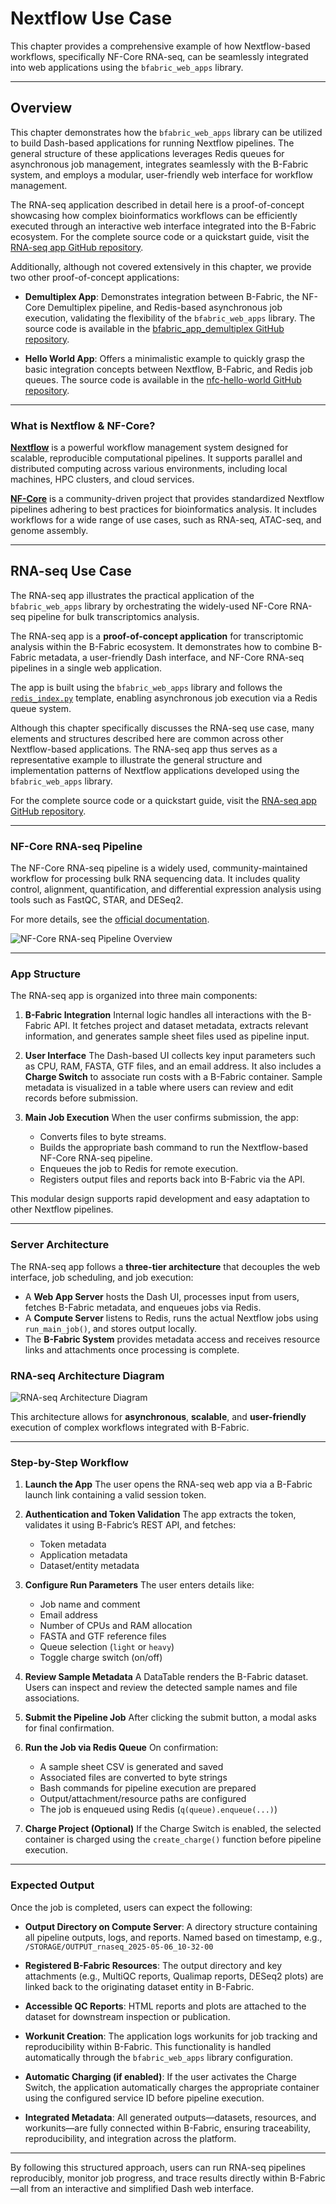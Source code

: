 # Nextflow Use Case

This chapter provides a comprehensive example of how Nextflow-based workflows, specifically NF-Core RNA-seq, can be seamlessly integrated into web applications using the `bfabric_web_apps` library.

---

## Overview

This chapter demonstrates how the `bfabric_web_apps` library can be utilized to build Dash-based applications for running Nextflow pipelines. The general structure of these applications leverages Redis queues for asynchronous job management, integrates seamlessly with the B-Fabric system, and employs a modular, user-friendly web interface for workflow management.

The RNA-seq application described in detail here is a proof-of-concept showcasing how complex bioinformatics workflows can be efficiently executed through an interactive web interface integrated into the B-Fabric ecosystem. For the complete source code or a quickstart guide, visit the [RNA-seq app GitHub repository](https://github.com/GWCustom/rnaseq).

Additionally, although not covered extensively in this chapter, we provide two other proof-of-concept applications:

* **Demultiplex App**: Demonstrates integration between B-Fabric, the NF-Core Demultiplex pipeline, and Redis-based asynchronous job execution, validating the flexibility of the `bfabric_web_apps` library. The source code is available in the [bfabric\_app\_demultiplex GitHub repository](https://github.com/GWCustom/bfabric_app_demultiplex).

* **Hello World App**: Offers a minimalistic example to quickly grasp the basic integration concepts between Nextflow, B-Fabric, and Redis job queues. The source code is available in the [nfc-hello-world GitHub repository](https://github.com/GWCustom/nfc-hello-world).


---

### What is Nextflow & NF-Core?

[**Nextflow**](https://www.nextflow.io/docs/latest/index.html) is a powerful workflow management system designed for scalable, reproducible computational pipelines. It supports parallel and distributed computing across various environments, including local machines, HPC clusters, and cloud services.

[**NF-Core**](https://nf-co.re/) is a community-driven project that provides standardized Nextflow pipelines adhering to best practices for bioinformatics analysis. It includes workflows for a wide range of use cases, such as RNA-seq, ATAC-seq, and genome assembly.

---

## RNA-seq Use Case

The RNA-seq app illustrates the practical application of the `bfabric_web_apps` library by orchestrating the widely-used NF-Core RNA-seq pipeline for bulk transcriptomics analysis.

The RNA-seq app is a **proof-of-concept application** for transcriptomic analysis within the B-Fabric ecosystem. It demonstrates how to combine B-Fabric metadata, a user-friendly Dash interface, and NF-Core RNA-seq pipelines in a single web application.

The app is built using the `bfabric_web_apps` library and follows the [`redis_index.py`](https://github.com/GWCustom/bfabric-web-app-template) template, enabling asynchronous job execution via a Redis queue system.

Although this chapter specifically discusses the RNA-seq use case, many elements and structures described here are common across other Nextflow-based applications. The RNA-seq app thus serves as a representative example to illustrate the general structure and implementation patterns of Nextflow applications developed using the `bfabric_web_apps` library.

For the complete source code or a quickstart guide, visit the [RNA-seq app GitHub repository](https://github.com/GWCustom/rnaseq).


---

### NF-Core RNA-seq Pipeline

The NF-Core RNA-seq pipeline is a widely used, community-maintained workflow for processing bulk RNA sequencing data. It includes quality control, alignment, quantification, and differential expression analysis using tools such as FastQC, STAR, and DESeq2.

For more details, see the [official documentation](https://nf-co.re/rnaseq/3.18.0/).

![NF-Core RNA-seq Pipeline Overview](_static/nf-core-rnaseq_metro_map_grey.png)


---

### App Structure

The RNA-seq app is organized into three main components:

1. **B-Fabric Integration**
   Internal logic handles all interactions with the B-Fabric API. It fetches project and dataset metadata, extracts relevant information, and generates sample sheet files used as pipeline input.

2. **User Interface**
   The Dash-based UI collects key input parameters such as CPU, RAM, FASTA, GTF files, and an email address. It also includes a **Charge Switch** to associate run costs with a B-Fabric container. Sample metadata is visualized in a table where users can review and edit records before submission.

3. **Main Job Execution**
   When the user confirms submission, the app:

   * Converts files to byte streams.
   * Builds the appropriate bash command to run the Nextflow-based NF-Core RNA-seq pipeline.
   * Enqueues the job to Redis for remote execution.
   * Registers output files and reports back into B-Fabric via the API.

This modular design supports rapid development and easy adaptation to other Nextflow pipelines.

---

### Server Architecture

The RNA-seq app follows a **three-tier architecture** that decouples the web interface, job scheduling, and job execution:

* A **Web App Server** hosts the Dash UI, processes input from users, fetches B-Fabric metadata, and enqueues jobs via Redis.
* A **Compute Server** listens to Redis, runs the actual Nextflow jobs using `run_main_job()`, and stores output locally.
* The **B-Fabric System** provides metadata access and receives resource links and attachments once processing is complete.

### RNA-seq Architecture Diagram

![RNA-seq Architecture Diagram](_images/use_case_architecture.png)

This architecture allows for **asynchronous**, **scalable**, and **user-friendly** execution of complex workflows integrated with B-Fabric.

---


### Step-by-Step Workflow

1. **Launch the App**
   The user opens the RNA-seq web app via a B-Fabric launch link containing a valid session token.

2. **Authentication and Token Validation**
   The app extracts the token, validates it using B-Fabric’s REST API, and fetches:

   * Token metadata
   * Application metadata
   * Dataset/entity metadata

3. **Configure Run Parameters**
   The user enters details like:

   * Job name and comment
   * Email address
   * Number of CPUs and RAM allocation
   * FASTA and GTF reference files
   * Queue selection (`light` or `heavy`)
   * Toggle charge switch (on/off)

4. **Review Sample Metadata**
   A DataTable renders the B-Fabric dataset. Users can inspect and review the detected sample names and file associations.

5. **Submit the Pipeline Job**
   After clicking the submit button, a modal asks for final confirmation.

6. **Run the Job via Redis Queue**
   On confirmation:

   * A sample sheet CSV is generated and saved
   * Associated files are converted to byte strings
   * Bash commands for pipeline execution are prepared
   * Output/attachment/resource paths are configured
   * The job is enqueued using Redis (`q(queue).enqueue(...)`)

7. **Charge Project (Optional)**
   If the Charge Switch is enabled, the selected container is charged using the `create_charge()` function before pipeline execution.

---

### Expected Output

Once the job is completed, users can expect the following:

* **Output Directory on Compute Server**:
  A directory structure containing all pipeline outputs, logs, and reports. Named based on timestamp, e.g., `/STORAGE/OUTPUT_rnaseq_2025-05-06_10-32-00`

* **Registered B-Fabric Resources**:
  The output directory and key attachments (e.g., MultiQC reports, Qualimap reports, DESeq2 plots) are linked back to the originating dataset entity in B-Fabric.

* **Accessible QC Reports**:
  HTML reports and plots are attached to the dataset for downstream inspection or publication.

* **Workunit Creation**:
  The application logs workunits for job tracking and reproducibility within B-Fabric. This functionality is handled automatically through the `bfabric_web_apps` library configuration.

* **Automatic Charging (if enabled)**:
  If the user activates the Charge Switch, the application automatically charges the appropriate container using the configured service ID before pipeline execution.

* **Integrated Metadata**:
  All generated outputs—datasets, resources, and workunits—are fully connected within B-Fabric, ensuring traceability, reproducibility, and integration across the platform.

---

By following this structured approach, users can run RNA-seq pipelines reproducibly, monitor job progress, and trace results directly within B-Fabric—all from an interactive and simplified Dash web interface.
